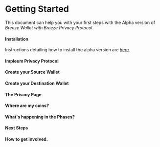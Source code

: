 # Getting Started

This document can help you with your first steps with the Alpha version of *Breeze Wallet with Breeze Privacy Protocol*.

#### Installation

Instructions detailing how to install the alpha version are [here](https://github.com/BreezeHub/Breeze/blob/tumblebit-alpha/Breeze.Documentation/alpha/release.md).

#### Impleum Privacy Protocol

#### Create your Source Wallet

#### Create your Destination Wallet

#### The Privacy Page

#### Where are my coins?

#### What's happening in the Phases?

#### Next Steps

#### How to get involved.






